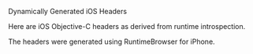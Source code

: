 Dynamically Generated iOS Headers

Here are iOS Objective-C headers as derived from runtime introspection.

The headers were generated using RuntimeBrowser for iPhone.
